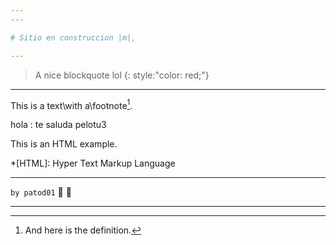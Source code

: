 ```yaml
---
---

# Sitio en construccion |m|,

---
```


> A nice blockquote lol
{: style:"color: red;"}

---

This is a text\with a\footnote[^n].

hola
: te saluda pelotu3

This is an HTML
example.



[^n]: And here is the definition.

*[HTML]: Hyper Text Markup Language

---

<span style="text-align: right;"> `by patod01` :ghost: :ghost: </span>

---
